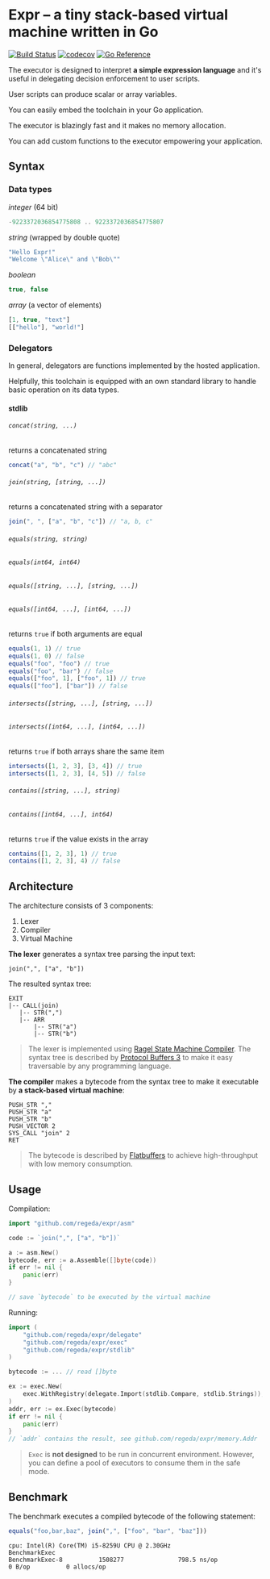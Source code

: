 # Expr – a tiny stack-based virtual machine written in Go
[![Build Status](https://travis-ci.com/regeda/expr.svg?branch=main)](https://travis-ci.com/regeda/expr)
[![codecov](https://codecov.io/gh/regeda/expr/branch/main/graph/badge.svg?token=99QXNC2IAO)](https://codecov.io/gh/regeda/expr)
[![Go Reference](https://pkg.go.dev/badge/gihub.com/regeda/expr.svg)](https://pkg.go.dev/github.com/regeda/expr)

The executor is designed to interpret **a simple expression language** and it's useful in delegating decision enforcement to user scripts.

User scripts can produce scalar or array variables.

You can easily embed the toolchain in your Go application.

The executor is blazingly fast and it makes no memory allocation.

You can add custom functions to the executor empowering your application.

## Syntax

### Data types

*integer* (64 bit)
```js
-9223372036854775808 .. 9223372036854775807
```

*string* (wrapped by double quote)
```js
"Hello Expr!"
"Welcome \"Alice\" and \"Bob\""
```

*boolean*
```js
true, false
```

*array* (a vector of elements)
```js
[1, true, "text"]
[["hello"], "world!"]
```

### Delegators

In general, delegators are functions implemented by the hosted application.

Helpfully, this toolchain is equipped with an own standard library to handle basic operation on its data types.

#### stdlib

###### `concat(string, ...)`
returns a concatenated string
```js
concat("a", "b", "c") // "abc"
```

###### `join(string, [string, ...])`
returns a concatenated string with a separator
```js
join(", ", ["a", "b", "c"]) // "a, b, c"
```

###### `equals(string, string)`
###### `equals(int64, int64)`
###### `equals([string, ...], [string, ...])`
###### `equals([int64, ...], [int64, ...])`
returns `true` if both arguments are equal
```js
equals(1, 1) // true
equals(1, 0) // false
equals("foo", "foo") // true
equals("foo", "bar") // false
equals(["foo", 1], ["foo", 1]) // true
equals(["foo"], ["bar"]) // false
```

###### `intersects([string, ...], [string, ...])`
###### `intersects([int64, ...], [int64, ...])`
returns `true` if both arrays share the same item
```js
intersects([1, 2, 3], [3, 4]) // true
intersects([1, 2, 3], [4, 5]) // false
```

###### `contains([string, ...], string)`
###### `contains([int64, ...], int64)`
returns `true` if the value exists in the array
```js
contains([1, 2, 3], 1) // true
contains([1, 2, 3], 4) // false
```

## Architecture
The architecture consists of 3 components:
1. Lexer
2. Compiler
3. Virtual Machine

**The lexer** generates a syntax tree parsing the input text:
```
join(",", ["a", "b"])
```
The resulted syntax tree:
```
EXIT
|-- CALL(join)
   |-- STR(",")
   |-- ARR
       |-- STR("a")
       |-- STR("b")
```

> The lexer is implemented using [Ragel State Machine Compiler](https://www.colm.net/open-source/ragel/). The syntax tree is described by [Protocol Buffers 3](https://developers.google.com/protocol-buffers/) to make it easy traversable by any programming language.

**The compiler** makes a bytecode from the syntax tree to make it executable by **a stack-based virtual machine**:
```
PUSH_STR ","
PUSH_STR "a"
PUSH_STR "b"
PUSH_VECTOR 2
SYS_CALL "join" 2
RET
```

> The bytecode is described by [Flatbuffers](https://google.github.io/flatbuffers/flatbuffers_guide_use_go.html) to achieve high-throughput with low memory consumption.

## Usage

Compilation:
```go
import "github.com/regeda/expr/asm"

code := `join(",", ["a", "b"])`

a := asm.New()
bytecode, err := a.Assemble([]byte(code))
if err != nil {
    panic(err)
}

// save `bytecode` to be executed by the virtual machine
```

Running:
```go
import (
    "github.com/regeda/expr/delegate"
    "github.com/regeda/expr/exec"
    "github.com/regeda/expr/stdlib"
)

bytecode := ... // read []byte

ex := exec.New(
    exec.WithRegistry(delegate.Import(stdlib.Compare, stdlib.Strings)),
)
addr, err := ex.Exec(bytecode)
if err != nil {
    panic(err)
}
// `addr` contains the result, see github.com/regeda/expr/memory.Addr
```
> `Exec` is **not designed** to be run in concurrent environment. However, you can define a pool of executors to consume them in the safe mode.

## Benchmark

The benchmark executes a compiled bytecode of the following statement:
```js
equals("foo,bar,baz", join(",", ["foo", "bar", "baz"]))
```
```
cpu: Intel(R) Core(TM) i5-8259U CPU @ 2.30GHz
BenchmarkExec
BenchmarkExec-8          1508277               798.5 ns/op             0 B/op          0 allocs/op
```
